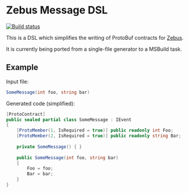# Zebus Message DSL

[![Build status](https://abc-arbitrage.visualstudio.com/Zebus/_apis/build/status/Zebus.MessageDsl?branchName=master)](https://abc-arbitrage.visualstudio.com/Zebus/_build/latest?definitionId=3&branchName=master)

This is a DSL which simplifies the writing of ProtoBuf contracts for [Zebus](https://github.com/Abc-Arbitrage/Zebus).

It is currently being ported from a single-file generator to a MSBuild task.

## Example

Input file:

```C#
SomeMessage(int foo, string bar)
```

Generated code (simplified):

```C#
[ProtoContract]
public sealed partial class SomeMessage : IEvent
{
    [ProtoMember(1, IsRequired = true)] public readonly int Foo;
    [ProtoMember(2, IsRequired = true)] public readonly string Bar;
    
    private SomeMessage() { }
    
    public SomeMessage(int foo, string bar)
    {
        Foo = foo;
        Bar = bar;
    }
}
```
